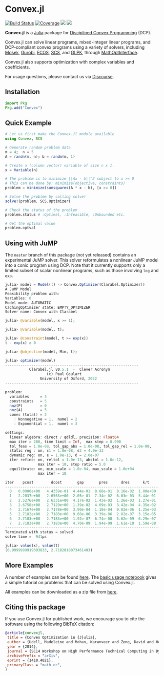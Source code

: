 # Convex.jl

[![Build Status](https://github.com/jump-dev/Convex.jl/workflows/CI/badge.svg)](https://github.com/jump-dev/Convex.jl/actions?query=workflow%3ACI)
[![Coverage](https://codecov.io/gh/jump-dev/Convex.jl/branch/master/graph/badge.svg)](https://codecov.io/gh/jump-dev/Convex.jl)
[![](https://img.shields.io/badge/docs-stable-blue.svg)](https://jump.dev/Convex.jl/stable)
[![](https://img.shields.io/badge/docs-dev-blue.svg)](https://jump.dev/Convex.jl/dev)

**Convex.jl** is a [Julia](http://julialang.org) package for
[Disciplined Convex Programming](http://dcp.stanford.edu/) (DCP).

Convex.jl can solve linear programs, mixed-integer linear programs, and
DCP-compliant convex programs using a variety of solvers, including
[Mosek](https://github.com/MOSEK/Mosek.jl),
[Gurobi](https://github.com/jump-dev/Gurobi.jl),
[ECOS](https://github.com/jump-dev/ECOS.jl),
[SCS](https://github.com/jump-dev/SCS.jl), and
[GLPK](https://github.com/jump-dev/GLPK.jl), through
[MathOptInterface](https://github.com/jump-dev/MathOptInterface.jl).

Convex.jl also supports optimization with complex variables and coefficients.

For usage questions, please contact us via [Discourse](https://discourse.julialang.org/c/domain/opt).

## Installation

```julia
import Pkg
Pkg.add("Convex")
```

## Quick Example

```julia
# Let us first make the Convex.jl module available
using Convex, SCS

# Generate random problem data
m = 4;  n = 5
A = randn(m, n); b = randn(m, 1)

# Create a (column vector) variable of size n x 1.
x = Variable(n)

# The problem is to minimize ||Ax - b||^2 subject to x >= 0
# This can be done by: minimize(objective, constraints)
problem = minimize(sumsquares(A * x - b), [x >= 0])

# Solve the problem by calling solve!
solve!(problem, SCS.Optimizer)

# Check the status of the problem
problem.status # :Optimal, :Infeasible, :Unbounded etc.

# Get the optimal value
problem.optval
```

## Using with JuMP

The `master` branch of this package (not yet released) contains an experimental
JuMP solver. This solver reformulates a nonlinear JuMP model into a conic
program using DCP. Note that it currently supports only a limited subset of
scalar nonlinear programs, such as those involving `log` and `exp`.

```julia
julia> model = Model(() -> Convex.Optimizer(Clarabel.Optimizer))
A JuMP Model
Feasibility problem with:
Variables: 0
Model mode: AUTOMATIC
CachingOptimizer state: EMPTY_OPTIMIZER
Solver name: Convex with Clarabel

julia> @variable(model, x >= 1);

julia> @variable(model, t);

julia> @constraint(model, t >= exp(x))
t - exp(x) ≥ 0

julia> @objective(model, Min, t);

julia> optimize!(model)
-------------------------------------------------------------
           Clarabel.jl v0.5.1  -  Clever Acronym
                   (c) Paul Goulart
                University of Oxford, 2022
-------------------------------------------------------------

problem:
  variables     = 3
  constraints   = 5
  nnz(P)        = 0
  nnz(A)        = 5
  cones (total) = 2
    : Nonnegative = 1,  numel = 2
    : Exponential = 1,  numel = 3

settings:
  linear algebra: direct / qdldl, precision: Float64
  max iter = 200, time limit = Inf,  max step = 0.990
  tol_feas = 1.0e-08, tol_gap_abs = 1.0e-08, tol_gap_rel = 1.0e-08,
  static reg : on, ϵ1 = 1.0e-08, ϵ2 = 4.9e-32
  dynamic reg: on, ϵ = 1.0e-13, δ = 2.0e-07
  iter refine: on, reltol = 1.0e-13, abstol = 1.0e-12, 
               max iter = 10, stop ratio = 5.0
  equilibrate: on, min_scale = 1.0e-04, max_scale = 1.0e+04
               max iter = 10

iter    pcost        dcost       gap       pres      dres      k/t        μ       step      
---------------------------------------------------------------------------------------------
  0   0.0000e+00   4.4359e-01  4.44e-01  8.68e-01  8.16e-02  1.00e+00  1.00e+00   ------   
  1   2.2037e+00   2.6563e+00  2.05e-01  7.34e-02  6.03e-03  5.44e-01  1.01e-01  9.33e-01  
  2   2.5276e+00   2.6331e+00  4.17e-02  1.43e-02  1.26e-03  1.27e-01  2.26e-02  7.84e-01  
  3   2.6758e+00   2.7129e+00  1.39e-02  4.09e-03  3.42e-04  4.35e-02  6.00e-03  7.84e-01  
  4   2.7167e+00   2.7178e+00  3.90e-04  1.18e-04  9.82e-06  1.25e-03  1.72e-04  9.80e-01  
  5   2.7182e+00   2.7183e+00  9.60e-06  3.39e-06  2.82e-07  3.15e-05  4.95e-06  9.80e-01  
  6   2.7183e+00   2.7183e+00  1.92e-07  6.74e-08  5.62e-09  6.29e-07  9.84e-08  9.80e-01  
  7   2.7183e+00   2.7183e+00  4.70e-09  1.94e-09  1.61e-10  1.59e-08  2.83e-09  9.80e-01  
---------------------------------------------------------------------------------------------
Terminated with status = solved
solve time =  941μs

julia> value(x), value(t)
(0.9999999919393833, 2.7182818073461403)
```

## More Examples

A number of examples can be found [here](https://jump.dev/Convex.jl/stable/).
The [basic usage notebook](https://jump.dev/Convex.jl/stable/examples/general_examples/basic_usage/)
gives a simple tutorial on problems that can be solved using Convex.jl.

All examples can be downloaded as a zip file from [here](https://jump.dev/Convex.jl/stable/examples/notebooks.zip).

## Citing this package

If you use Convex.jl for published work, we encourage you to cite the software
using the following BibTeX citation:

```bibtex
@article{convexjl,
 title = {Convex Optimization in {J}ulia},
 author = {Udell, Madeleine and Mohan, Karanveer and Zeng, David and Hong, Jenny and Diamond, Steven and Boyd, Stephen},
 year = {2014},
 journal = {SC14 Workshop on High Performance Technical Computing in Dynamic Languages},
 archivePrefix = "arXiv",
 eprint = {1410.4821},
 primaryClass = "math-oc",
}
```
